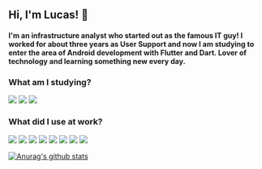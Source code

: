 ## Hi, I'm Lucas! 👋

#### I'm an infrastructure analyst who started out as the famous IT guy! I worked for about three years as User Support and now I am studying to enter the area of Android development with Flutter and Dart. Lover of technology and learning something new every day.

### What am I studying?
<img src="https://img.shields.io/badge/c%23%20-%23239120.svg?&style=for-the-badge&logo=c-sharp&logoColor=white" /> <img src="https://img.shields.io/badge/dotnet-net%23239120.svg?color=5C2D91&style=for-the-badge&logo=.net&logoColor=white" /> <img src="https://img.shields.io/badge/Microsoft%20SQL%20Server-CC2927?logo=microsoft-sql-server&logoColor=white&style=for-the-badge" /> 

### What did I use at work?
<img src="https://img.shields.io/badge/c%23%20-%23239120.svg?&style=for-the-badge&logo=c-sharp&logoColor=white" /> <img src="https://img.shields.io/badge/html-%23239120.svg?&style=for-the-badge&logo=html5&logoColor=white" /> <img src="https://img.shields.io/badge/css-%23239120.svg?&style=for-the-badge&logo=css3&logoColor=white" /> <img src="https://img.shields.io/badge/html5%20-%23E34F26.svg?&style=for-the-badge&logo=html5&logoColor=white" /> <img src="https://img.shields.io/badge/php-%23777BB4.svg?&style=for-the-badge&logo=php&logoColor=white" /> <img src="https://img.shields.io/badge/bootstrap%20-%23563D7C.svg?&style=for-the-badge&logo=bootstrap&logoColor=white" /> <img src="https://img.shields.io/badge/mysql-%2300f.svg?&style=for-the-badge&logo=mysql&logoColor=white" /> <img src="https://img.shields.io/badge/Microsoft%20SQL%20Server-CC2927?logo=microsoft-sql-server&logoColor=white&style=for-the-badge" />

[![Anurag's github stats](https://github-readme-stats.vercel.app/api?username=lucsilva1999&theme=blue-green)](https://github.com/anuraghazra/github-readme-stats)








